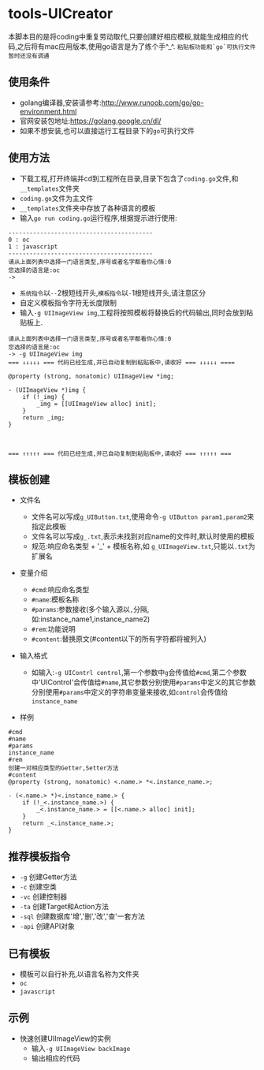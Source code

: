 # tools-UICreator
本脚本目的是将coding中重复劳动取代,只要创建好相应模板,就能生成相应的代码,之后将有mac应用版本,使用go语言是为了练个手^_^.
``粘贴板功能和`go`可执行文件暂时还没有调通``


## 使用条件
* golang编译器,安装请参考:http://www.runoob.com/go/go-environment.html
* 官网安装包地址:https://golang.google.cn/dl/
* 如果不想安装,也可以直接运行工程目录下的`go`可执行文件


## 使用方法
* 下载工程,打开终端并cd到工程所在目录,目录下包含了`coding.go`文件,和`__templates`文件夹
* `coding.go`文件为主文件
* `__templates`文件夹中存放了各种语言的模板
* 输入`go run coding.go`运行程序,根据提示进行使用:
```
-----------------------------------------
0 : oc
1 : javascript
-----------------------------------------
请从上面列表中选择一门语言类型,序号或者名字都看你心情:0
您选择的语言是:oc
-> 
```
* `系统指令`以`--`2根短线开头,`模板指令`以`-`1根短线开头,请注意区分
* 自定义模板指令字符无长度限制
* 输入`-g UIImageView img`,工程将按照模板将替换后的代码输出,同时会放到粘贴板上.
```
请从上面列表中选择一门语言类型,序号或者名字都看你心情:0
您选择的语言是:oc
-> -g UIImageView img
=== ↓↓↓↓↓ === 代码已经生成,并已自动复制到粘贴板中,请收好 === ↓↓↓↓↓ ====

@property (strong, nonatomic) UIImageView *img;

- (UIImageView *)img {
    if (!_img) {
        _img = [[UIImageView alloc] init];
    }
    return _img;
}



=== ↑↑↑↑↑ === 代码已经生成,并已自动复制到粘贴板中,请收好 === ↑↑↑↑↑ ===
```

## 模板创建
* 文件名
  * 文件名可以写成`g_UIButton.txt`,使用命令`-g UIButton param1,param2`来指定此模板
  * 文件名可以写成`g_.txt`,表示未找到对应name的文件时,默认时使用的模板
  * 规范:响应命名类型 + '_' + 模板名称,如 `g_UIImageView.txt`,只能以`.txt`为扩展名

* 变量介绍
  * `#cmd`:响应命名类型
  * `#name`:模板名称
  * `#params`:参数接收(多个输入源以`,`分隔,如:instance_name1,instance_name2)
  * `#rem`:功能说明
  * `#content`:替换原文(#content以下的所有字符都将被列入)

* 输入格式
  * 如输入:`-g UIContrl control`,第一个参数中`g`会传值给`#cmd`,第二个参数中'UIControl'会传值给`#name`,其它参数分别使用`#params`中定义的其它参数分别使用`#params`中定义的字符串变量来接收,如`control`会传值给`instance_name`
  
* 样例
```
#cmd
#name
#params
instance_name
#rem
创建一对相应类型的Getter,Setter方法
#content
@property (strong, nonatomic) <.name.> *<.instance_name.>;

- (<.name.> *)<.instance_name.> {
    if (!_<.instance_name.>) {
        _<.instance_name.> = [[<.name.> alloc] init];
    }
    return _<.instance_name.>;
}
```


## 推荐模板指令
* `-g`    创建Getter方法
* `-c`    创建空类
* `-vc`   创建控制器
* `-ta`   创建Target和Action方法
* `-sql`  创建数据库'增','删','改','查'一套方法
* `-api`  创建API对象


## 已有模板
* 模板可以自行补充,以语言名称为文件夹
* `oc`
* `javascript`


## 示例
* 快速创建UIImageView的实例
  * 输入`-g UIImageView backImage`
  * 输出相应的代码
